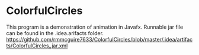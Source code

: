 # ColorfulCircles
This program is a demonstration of animation in Javafx. Runnable jar file can be found in the .idea.arifacts folder.
https://github.com/rmmcguire7633/ColorfulCircles/blob/master/.idea/artifacts/ColorfulCircles_jar.xml
